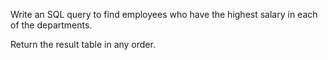 Write an SQL query to find employees who have the highest salary in each of the departments.

Return the result table in any order.
